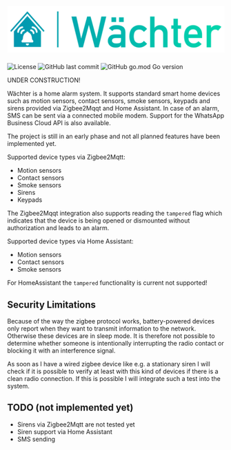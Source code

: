 # ![Wächter](https://raw.githubusercontent.com/mtrossbach/waechter/main/logo.png)

![License](https://img.shields.io/github/license/mtrossbach/waechter) ![GitHub last commit](https://img.shields.io/github/last-commit/mtrossbach/waechter) ![GitHub go.mod Go version](https://img.shields.io/github/go-mod/go-version/mtrossbach/waechter)

UNDER CONSTRUCTION!

Wächter is a home alarm system. It supports standard smart home devices such as motion sensors, contact sensors, smoke sensors, keypads and sirens provided via Zigbee2Mqqt and Home Assistant. In case of an alarm, SMS can be sent via a connected mobile modem. Support for the WhatsApp Business Cloud API is also available.

The project is still in an early phase and not all planned features have been implemented yet.

Supported device types via Zigbee2Mqtt:
- Motion sensors
- Contact sensors
- Smoke sensors
- Sirens
- Keypads

The Zigbee2Mqqt integration also supports reading the `tampered` flag which indicates that the device is being opened or dismounted without authorization and leads to an alarm.

Supported device types via Home Assistant:
- Motion sensors
- Contact sensors
- Smoke sensors

For HomeAssistant the `tampered` functionality is current not supported!

## Security Limitations
Because of the way the zigbee protocol works, battery-powered devices only report when they want to transmit information to the network. Otherwise these devices are in sleep mode. It is therefore not possible to determine whether someone is intentionally interrupting the radio contact or blocking it with an interference signal.  

As soon as I have a wired zigbee device like e.g. a stationary siren I will check if it is possible to verify at least with this kind of devices if there is a clean radio connection. If this is possible I will integrate such a test into the system.

## TODO (not implemented yet)
- Sirens via Zigbee2Mqtt are not tested yet
- Siren support via Home Assistant
- SMS sending
